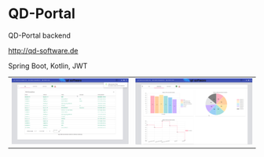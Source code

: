 # QD-Portal

QD-Portal backend

http://qd-software.de

Spring Boot, Kotlin, JWT

<table>
  <tr>
    <td><img src="src/main/resources/readme/qd-software-overview.png"></td>
    <td><img src="src/main/resources/readme/qd-software-statistics.png"></td>
  </tr>
</table>